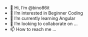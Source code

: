 - 👋 Hi, I’m @bino86it
- 👀 I’m interested in Beginner Coding
- 🌱 I’m currently learning Angular
- 💞️ I’m looking to collaborate on ...
- 📫 How to reach me ...

<!---
bino86it/bino86it is a ✨ special ✨ repository because its `README.md` (this file) appears on your GitHub profile.
You can click the Preview link to take a look at your changes.
--->
